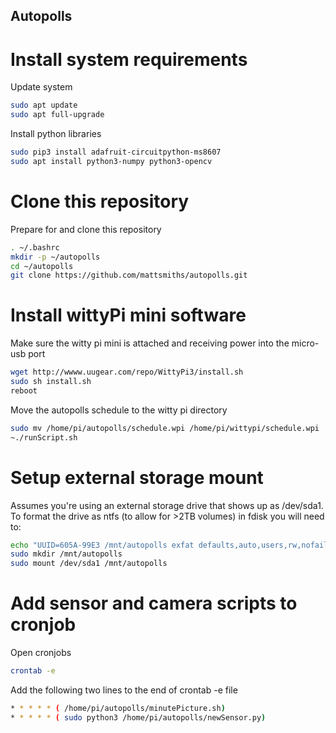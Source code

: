 Autopolls
-----


# Install system requirements
Update system
```bash
sudo apt update
sudo apt full-upgrade
```
Install python libraries
```bash
sudo pip3 install adafruit-circuitpython-ms8607
sudo apt install python3-numpy python3-opencv
```

# Clone this repository

Prepare for and clone this repository
```bash
. ~/.bashrc
mkdir -p ~/autopolls
cd ~/autopolls
git clone https://github.com/mattsmiths/autopolls.git
```

# Install wittyPi mini software

Make sure the witty pi mini is attached and receiving power into the micro-usb port

```bash
wget http://wwww.uugear.com/repo/WittyPi3/install.sh
sudo sh install.sh
reboot
```

Move the autopolls schedule to the witty pi directory

```bash
sudo mv /home/pi/autopolls/schedule.wpi /home/pi/wittypi/schedule.wpi
~./runScript.sh
```

# Setup external storage mount

Assumes you're using an external storage drive that shows up as /dev/sda1.
To format the drive as ntfs (to allow for >2TB volumes) in fdisk you will need to:

```bash
echo "UUID=605A-99E3 /mnt/autopolls exfat defaults,auto,users,rw,nofail,umask=000 0 0" | sudo tee -a /etc/fstab
sudo mkdir /mnt/autopolls
sudo mount /dev/sda1 /mnt/autopolls
```

# Add sensor and camera scripts to cronjob

Open cronjobs
```bash
crontab -e
```

Add the following two lines to the end of crontab -e file

```bash
* * * * * ( /home/pi/autopolls/minutePicture.sh)
* * * * * ( sudo python3 /home/pi/autopolls/newSensor.py)
```


